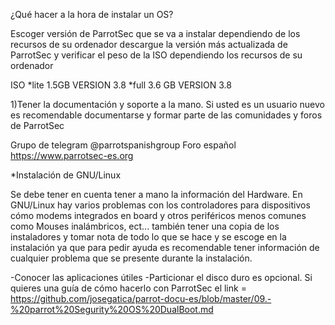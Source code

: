 ¿Qué hacer a la hora de instalar un OS?

Escoger versión de ParrotSec que se va a instalar dependiendo de los recursos de su ordenador descargue la versión más actualizada de ParrotSec y verificar el peso de la ISO dependiendo los recursos de su ordenador

ISO
*lite 1.5GB VERSION 3.8
*full 3.6 GB VERSION 3.8

1)Tener la documentación y soporte a la mano. Si usted es un usuario nuevo es recomendable documentarse y formar parte de
las comunidades y foros de ParrotSec 
 
Grupo de telegram 
@parrotspanishgroup
Foro español
https://www.parrotsec-es.org


*Instalación de GNU/Linux

Se debe tener en cuenta tener a mano la información del Hardware.
En GNU/Linux hay varios problemas con los controladores para dispositivos
cómo modems integrados en board y otros periféricos menos comunes
como Mouses inalámbricos, ect... 
también tener una copia de los instaladores y tomar nota de todo lo que se hace y se escoge en la instalación ya que para pedir ayuda es recomendable tener información de cualquier problema que se presente durante la instalación.

-Conocer las aplicaciones útiles
-Particionar el disco duro es opcional. Si quieres una guía de cómo hacerlo con ParrotSec el link =  https://github.com/josegatica/parrot-docu-es/blob/master/09.-%20parrot%20Segurity%20OS%20DualBoot.md




